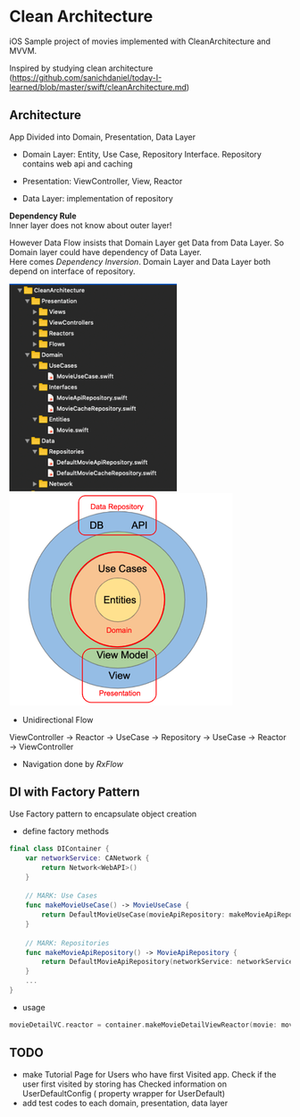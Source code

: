 Clean Architecture
===
iOS Sample project of movies implemented with CleanArchitecture and MVVM.

Inspired by studying clean architecture  
 (https://github.com/sanichdaniel/today-I-learned/blob/master/swift/cleanArchitecture.md)

Architecture
---

App Divided into Domain, Presentation, Data Layer

* Domain Layer: Entity, Use Case, Repository Interface. Repository contains web api and caching

* Presentation: ViewController, View, Reactor

* Data Layer: implementation of repository

**Dependency Rule**   
Inner layer does not know about outer layer!

However Data Flow insists that Domain Layer get Data from Data Layer. So Domain layer could have dependency of Data Layer.  
Here comes *Dependency Inversion*. Domain Layer and Data Layer both depend on interface of repository.

<img src="README_FILES/folder.png" width="300"> <img src="README_FILES/CleanArchitecture.png" width="400">


* Unidirectional Flow

ViewController -> Reactor -> UseCase -> Repository -> UseCase -> Reactor -> ViewController
                        
* Navigation done by *RxFlow*


DI with Factory Pattern
---
Use Factory pattern to encapsulate object creation 
* define factory methods

~~~swift
final class DIContainer {
    var networkService: CANetwork {
        return Network<WebAPI>()
    }

    // MARK: Use Cases
    func makeMovieUseCase() -> MovieUseCase {
        return DefaultMovieUseCase(movieApiRepository: makeMovieApiRepository())
    }

    // MARK: Repositories
    func makeMovieApiRepository() -> MovieApiRepository {
        return DefaultMovieApiRepository(networkService: networkService)
    }
    ...
}

~~~

* usage

~~~swift
movieDetailVC.reactor = container.makeMovieDetailViewReactor(movie: movie)
~~~

TODO
---
* make Tutorial Page for Users who have first Visited app. Check if the user first visited by storing has Checked information on UserDefaultConfig ( property wrapper for UserDefault) 
* add test codes to each domain, presentation, data layer
